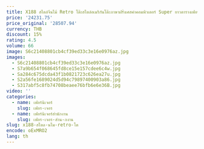 ```yaml
---
title: X188 สไตล์จีนไม้ Retro โต๊ะสไตล์อเมริกันโต๊ะภาษาฝรั่งเศสคําคอมพิวเตอร์ Super ยาวตารางเฟอร์นิเจอร์สํานักงาน
price: '24231.75'
price_original: '28507.94'
currency: THB
discount: 15%
rating: 4.5
volume: 66
image: S6c21408801cb4cf39ed33c3e16e0976az.jpg
images:
  - S6c21408801cb4cf39ed33c3e16e0976az.jpg
  - S7a9b654f068645fd8ce15e157cdee6c4w.jpg
  - Sa284c675dcda43f1b0821723c626ea27u.jpg
  - S2a56fe1689024d5d94c79897400903a86.jpg
  - S317abf5c8fb74708beaee76bfb6e6e36B.jpg
video: ''
categories:
  - name: เฟอร์นิเจอร์
    slug: เฟอร-เจอร
  - name: เฟอร์นิเจอร์สำนักงาน
    slug: เฟอร-เจอร-สำน-กงาน
slug: x188-สไตล-นไม-retro-โต
encode: oExMRO2
lang: th
---
```

  